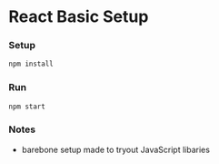 # React Basic Setup 
### Setup
```javascript
npm install
```

### Run
```javascript
npm start
```

### Notes
* barebone setup made to tryout JavaScript libaries
